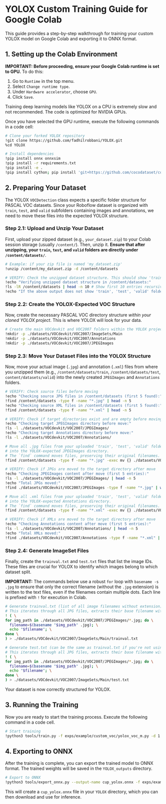 # YOLOX Custom Training Guide for Google Colab

This guide provides a step-by-step walkthrough for training your custom YOLOX model on Google Colab and exporting it to ONNX format.

## 1. Setting up the Colab Environment

**IMPORTANT: Before proceeding, ensure your Google Colab runtime is set to GPU.**
To do this:
1.  Go to `Runtime` in the top menu.
2.  Select `Change runtime type`.
3.  Under `Hardware accelerator`, choose `GPU`.
4.  Click `Save`.

Training deep learning models like YOLOX on a CPU is extremely slow and not recommended. The code is optimized for NVIDIA GPUs.

Once you have selected the GPU runtime, execute the following commands in a code cell:

```bash
# Clone your forked YOLOX repository
!git clone https://github.com/fadhilrobbani/YOLOX.git
%cd YOLOX

# Install dependencies
!pip install onnx onnxsim
!pip install -r requirements.txt
!pip install -e .
!pip install cython; pip install 'git+https://github.com/cocodataset/cocoapi.git#subdirectory=PythonAPI'
```

## 2. Preparing Your Dataset

The YOLOX `VOCDetection` class expects a specific folder structure for PASCAL VOC datasets. Since your Roboflow dataset is organized with `train`, `test`, and `valid` subfolders containing images and annotations, we need to move these files into the expected YOLOX structure.

### Step 2.1: Upload and Unzip Your Dataset

First, upload your zipped dataset (e.g., `your_dataset.zip`) to your Colab session storage (usually `/content/`). Then, unzip it. **Ensure that after unzipping, your `train`, `test`, and `valid` folders are directly under `/content/datasets/`**.

```bash
# Example: if your zip file is named 'my_dataset.zip'
!unzip /content/my_dataset.zip -d /content/datasets

# VERIFY: Check the unzipped dataset structure. This should show 'train', 'test', 'valid' folders.
!echo "Verifying unzipped dataset structure in /content/datasets:"
!ls -lR /content/datasets | head -n 10 # Show first 10 entries recursively
!echo "If the above output does not show 'train', 'test', 'valid' folders directly under /content/datasets, you may need to adjust the 'find' paths in Step 2.3 accordingly."
```

### Step 2.2: Create the YOLOX-Expected VOC Structure

Now, create the necessary PASCAL VOC directory structure *within your cloned YOLOX project*. This is where YOLOX will look for your data.

```bash
# Create the main VOCdevkit and VOC2007 folders within the YOLOX project
!mkdir -p ./datasets/VOCdevkit/VOC2007/ImageSets/Main
!mkdir -p ./datasets/VOCdevkit/VOC2007/Annotations
!mkdir -p ./datasets/VOCdevkit/VOC2007/JPEGImages
```

### Step 2.3: Move Your Dataset Files into the YOLOX Structure

Now, move your actual image (`.jpg`) and annotation (`.xml`) files from where you unzipped them (e.g., `/content/datasets/train`, `/content/datasets/test`, `content/datasets/valid`) into the newly created `JPEGImages` and `Annotations` folders.

```bash
# VERIFY: Check source files before moving
!echo "Checking source JPG files in /content/datasets (first 5 found):"
!find /content/datasets -type f -name "*.jpg" | head -n 5
!echo "Checking source XML files in /content/datasets (first 5 found):"
!find /content/datasets -type f -name "*.xml" | head -n 5

# VERIFY: Check if target directories exist and are empty before moving
!echo "Checking target JPEGImages directory before move:"
!ls -l ./datasets/VOCdevkit/VOC2007/JPEGImages/
!echo "Checking target Annotations directory before move:"
!ls -l ./datasets/VOCdevkit/VOC2007/Annotations/

# Move all .jpg files from your uploaded 'train', 'test', 'valid' folders
# into the YOLOX-expected JPEGImages directory.
# The `find` command moves files, preserving their original filenames.
!find /content/datasets -type f -name "*.jpg" -exec mv {} ./datasets/VOCdevkit/VOC2007/JPEGImages/ \;

# VERIFY: Check if JPGs are moved to the target directory after move
!echo "Checking JPEGImages content after move (first 5 entries):"
!ls -l ./datasets/VOCdevkit/VOC2007/JPEGImages/ | head -n 5
!echo "Total JPGs moved:"
!find ./datasets/VOCdevkit/VOC2007/JPEGImages -type f -name "*.jpg" | wc -l

# Move all .xml files from your uploaded 'train', 'test', 'valid' folders
# into the YOLOX-expected Annotations directory.
# The `find` command moves files, preserving their original filenames.
!find /content/datasets -type f -name "*.xml" -exec mv {} ./datasets/VOCdevkit/VOC2007/Annotations/ \;

# VERIFY: Check if XMLs are moved to the target directory after move
!echo "Checking Annotations content after move (first 5 entries):"
!ls -l ./datasets/VOCdevkit/VOC2007/Annotations/ | head -n 5
!echo "Total XMLs moved:"
!find ./datasets/VOCdevkit/VOC2007/Annotations -type f -name "*.xml" | wc -l
```

### Step 2.4: Generate ImageSet Files

Finally, create the `trainval.txt` and `test.txt` files that list the image IDs. These files are crucial for YOLOX to identify which images belong to which dataset split.

**IMPORTANT:** The commands below use a robust `for` loop with `basename -s .jpg` to ensure that only the correct filename (without the `.jpg` extension) is written to the text files, even if the filenames contain multiple dots. Each line is prefixed with `!` for execution in Colab.

```bash
# Generate trainval.txt (list of all image filenames without extension)
# This iterates through all JPG files, extracts their base filename without the .jpg extension, and writes to trainval.txt.
! ( \
for img_path in ./datasets/VOCdevkit/VOC2007/JPEGImages/*.jpg; do \
  filename=$(basename "$img_path" .jpg); \
  echo "$filename"; \
done \
) > ./datasets/VOCdevkit/VOC2007/ImageSets/Main/trainval.txt

# Generate test.txt (can be the same as trainval.txt if you're not using a separate test set)
# This iterates through all JPG files, extracts their base filename without the .jpg extension, and writes to test.txt.
! ( \
for img_path in ./datasets/VOCdevkit/VOC2007/JPEGImages/*.jpg; do \
  filename=$(basename "$img_path" .jpg); \
  echo "$filename"; \
done \
) > ./datasets/VOCdevkit/VOC2007/ImageSets/Main/test.txt
```

Your dataset is now correctly structured for YOLOX.

## 3. Running the Training

Now you are ready to start the training process. Execute the following command in a code cell.

```bash
# Start training
!python3 tools/train.py -f exps/example/custom_voc/yolox_voc_m.py -d 1 -b 8 --fp16 -c weights/yolox_m.pth
```

## 4. Exporting to ONNX

After the training is complete, you can export the trained model to ONNX format. The trained weights will be saved in the `YOLOX_outputs` directory.

```bash
# Export to ONNX
!python3 tools/export_onnx.py --output-name cup_yolox.onnx -f exps/example/custom_voc/yolox_voc_m.py -c YOLOX_outputs/yolox_voc_m/best_ckpt.pth
```

This will create a `cup_yolox.onnx` file in your `YOLOX` directory, which you can then download and use for inference.